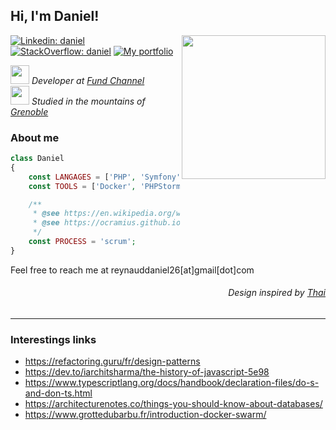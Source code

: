 <h2> Hi, I'm Daniel!</h2>

<img align='right' src="https://unavatar.io/twitter/grimtyr" width="230">

[![Linkedin: daniel](https://img.shields.io/badge/-Add%20me-blue?style=flat-square&logo=Linkedin&logoColor=white&link=https://www.linkedin.com/in/reynadan/)](https://www.linkedin.com/in/reynadan/)
[![StackOverflow: daniel](https://img.shields.io/badge/-Watch%20me-orange?style=flat-square&logo=StackOverflow&logoColor=white&link=https://stackoverflow.com/users/5391965/reynadan)](https://stackoverflow.com/users/5391965/reynadan)
[![My portfolio](https://img.shields.io/badge/-Portfolio-red?style=flat-square&logo=data:image/png;base64,iVBORw0KGgoAAAANSUhEUgAAAAoAAAAKCAYAAACNMs+9AAAAAXNSR0IArs4c6QAAAARnQU1BAACxjwv8YQUAAAAJcEhZcwAADsMAAA7DAcdvqGQAAAAYdEVYdFNvZnR3YXJlAHBhaW50Lm5ldCA0LjAuNWWFMmUAAAC6SURBVChTbZA9CsJAEEZnf7JYBRXBxgtoa2Fj4RlESGHpGew9gFa2wcbaI5hDWNjZCxYeQd9INkrMwOPNzH4smwhlrLUrY8wJtsx9XZbVKi1CaI1eEcJXnIDQH9FIex1uqAoq3vsp1rMDesBAhwJyDUTK3f1n3mFpO+dmcVnjye2TEMKC/lMZNAX1tgvuAC9PkrEu6xDaYA/fYnlG9eAe/1WPgwJXQf2/etBYPHzIx80JLSFL07QrIvIGjO41Vh/JBN0AAAAASUVORK5CYII=&link=https://reynadan.github.io)](https://reynadan.github.io)
<p>
  <em>
    <img src="https://www.fundchannel-group.com/themes/custom/fund_channel/favicon.png" width="30">
      Developer at <a href="https://www.fundchannel-group.com/">Fund Channel</a>
    </br>
    <img src="https://favicon-ksup.univ-grenoble-alpes.fr/SITEUI/apple-icon-60x60.png" width="30"> 
      Studied in the mountains of <a href="https://www.univ-grenoble-alpes.fr/">Grenoble</a>
   </em>
</p>

###  About me
```php
class Daniel
{
    const LANGAGES = ['PHP', 'Symfony', 'HTML/CSS', 'JS', 'Mysql'];
    const TOOLS = ['Docker', 'PHPStorm', 'Yarn', 'Sass'];

    /**
     * @see https://en.wikipedia.org/wiki/Scrum_(software_development)
     * @see https://ocramius.github.io/extremely-defensive-php/#/
     */
    const PROCESS = 'scrum';
}
```
Feel free to reach me at reynauddaniel26[at]gmail[dot]com
  
  
  <h6 align='right'> Design inspired by <a href='https://github.com/Thaiane/Thaiane'>Thai</a></h5>
  
  ----
  ### Interestings links 
  - https://refactoring.guru/fr/design-patterns
  - https://dev.to/iarchitsharma/the-history-of-javascript-5e98
  - https://www.typescriptlang.org/docs/handbook/declaration-files/do-s-and-don-ts.html
  - https://architecturenotes.co/things-you-should-know-about-databases/
  - https://www.grottedubarbu.fr/introduction-docker-swarm/

